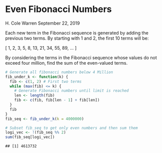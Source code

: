 Even Fibonacci Numbers
================
H. Cole Warren
September 22, 2019

Each new term in the Fibonacci sequence is generated by adding the
previous two terms. By starting with 1 and 2, the first 10 terms will
be:

\[ 1, 2, 3, 5, 8, 13, 21, 34, 55, 89, ... \]

By considering the terms in the Fibonacci sequence whose values do not
exceed four million, find the sum of the even-valued terms.

``` r
# Generate all fibonacci numbers below 4 Million
fib_under_k <- function(k) {
  fib <- c(1, 2) # First two terms
  while (max(fib) <= k) {
    # Generate Fibonacci numbers until limit is reached
    len <- length(fib)
    fib <- c(fib, fib[len - 1] + fib[len])
  }
  fib
}
fib_seq <- fib_under_k(k = 4000000)

# Subset fib_seq to get only even numbers and then sum them
logi_vec <- !(fib_seq %% 2)
sum(fib_seq[logi_vec])
```

    ## [1] 4613732
